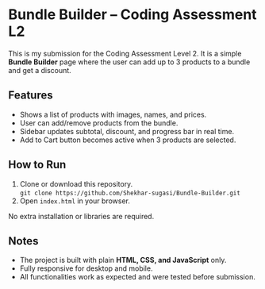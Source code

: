 <h1>Bundle Builder – Coding Assessment L2</h1>

<p>
  This is my submission for the Coding Assessment Level 2.
  It is a simple <strong>Bundle Builder</strong> page where the user can add up to 3 products to a bundle and get a discount.
</p>

<h2>Features</h2>
 <ul>
   <li>Shows a list of products with images, names, and prices.</li>
   <li>User can add/remove products from the bundle.</li>
   <li>Sidebar updates subtotal, discount, and progress bar in real time.</li>
   <li>Add to Cart button becomes active when 3 products are selected.</li>
 </ul>

<h2>How to Run</h2>
  <ol>
    <li>
    Clone or download this repository.<br>
    <code>git clone https://github.com/Shekhar-sugasi/Bundle-Builder.git</code>
    </li>
    <li>
      Open <code>index.html</code> in your browser.
    </li>
  </ol>

<p>No extra installation or libraries are required.</p>

<h2>Notes</h2>
 <ul>
    <li>The project is built with plain <strong>HTML, CSS, and JavaScript</strong> only.</li>
    <li>Fully responsive for desktop and mobile.</li>
    <li>All functionalities work as expected and were tested before submission.</li>
 </ul>
